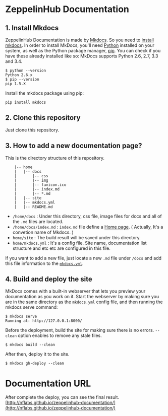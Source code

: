 # ZeppelinHub Documentation

## 1. Install Mkdocs
ZeppelinHub Documentation is made by [Mkdocs](http://www.mkdocs.org/). So you need to [install mkdocs](http://www.mkdocs.org/#installation). In order to install MkDocs, you'll need [Python](https://www.python.org/) installed on your system, as well as the Python package manager, [pip](https://pip.pypa.io/en/stable/). You can check if you have these already installed like so:  MkDocs supports Python 2.6, 2.7, 3.3 and 3.4.

```
$ python --version
Python 2.6.x
$ pip --version
pip 1.5.X
```

Install the mkdocs package using pip:

```
pip install mkdocs
```

## 2. Clone this repository
Just clone this repository.

## 3. How to add a new documentation page?
This is the directory structure of this repository.

```
    |-- home
    |   |-- docs
    |       |-- css
    |       |-- img
    |       |-- favicon.ico
    |       |-- index.md
    |       |-- *.md
    |   |-- site
    |   |-- mkdocs.yml
    |   |-- README.md

```

* `/home/docs` : Under this directory, css file, image files for docs and all of the `.md` files are located.
* `/home/docs/index.md` : `index.md` file define a [Home page](http://nflabs.github.io/zeppelinhub-documentation/). ( Actually, It's a convetion name of Mkdocs. )
* `home/site` : The build result will be saved under this directory.
* `home/mkdocs.yml` : It's a config file. Site name, documentation list structure and etc etc are configured in this file. 

If you want to add a new file, just locate a new `.md` file under `/docs` and add this file information to the <code>[mkdocs.yml](https://github.com/NFLabs/zeppelinhub-documentation/blob/master/mkdocs.yml)</code>.


## 4. Build and deploy the site


MkDocs comes with a built-in webserver that lets you preview your documentation as you work on it. Start the webserver by making sure you are in the same directory as the `mkdocs.yml` config file, and then running the mkdocs serve command:

```
$ mkdocs serve
Running at: http://127.0.0.1:8000/
```

Before the deployment, build the site for making sure there is no errors. `--clean` option enables to remove any stale files.

```
$ mkdocs build --clean
```

After then, deploy it to the site.

```
$ mkdocs gh-deploy --clean
```

# Documentation URL
After complete the deploy, you can see the final result. 
[http://nflabs.github.io/zeppelinhub-documentation/](http://nflabs.github.io/zeppelinhub-documentation/)
